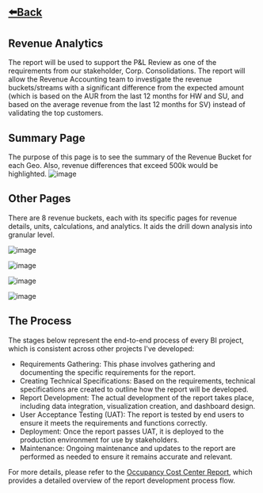 ## [⬅️Back](./)

## Revenue Analytics
The report will be used to support the P&L Review as one of the requirements from our stakeholder, Corp. Consolidations.  The report will allow the Revenue Accounting team to investigate the revenue buckets/streams with a significant difference from the expected amount (which is based on the AUR from the last 12 months for HW and SU, and based on the average revenue from the last 12 months for SV) instead of validating the top customers.

## Summary Page
The purpose of this page is to see the summary of the Revenue Bucket for each Geo. Also, revenue differences that exceed 500k would be highlighted.
![image](https://github.com/greatcyan/cyrus-baruc-data-analytics-portfolio/assets/95137493/98883bc1-0ac3-4f28-8818-5f14f9047862)

## Other Pages
There are 8 revenue buckets, each with its specific pages for revenue details, units, calculations, and analytics. It aids the drill down analysis into granular level.

![image](https://github.com/greatcyan/cyrus-baruc-data-analytics-portfolio/assets/95137493/d24c081d-d978-48f0-b0e4-a1bf7a8711e8)

![image](https://github.com/greatcyan/cyrus-baruc-data-analytics-portfolio/assets/95137493/6ed404c4-6e4d-443c-bb0b-38160348c9fc)

![image](https://github.com/greatcyan/cyrus-baruc-data-analytics-portfolio/assets/95137493/638323b9-ac80-4354-8dd9-6064d2e679c0)

![image](https://github.com/greatcyan/cyrus-baruc-data-analytics-portfolio/assets/95137493/646da4bd-def3-41fd-afe4-5fa6c0cdcb5b)

## The Process
The stages below represent the end-to-end process of every BI project, which is consistent across other projects I've developed:
- Requirements Gathering: This phase involves gathering and documenting the specific requirements for the report.
- Creating Technical Specifications: Based on the requirements, technical specifications are created to outline how the report will be developed.
- Report Development: The actual development of the report takes place, including data integration, visualization creation, and dashboard design.
- User Acceptance Testing (UAT): The report is tested by end users to ensure it meets the requirements and functions correctly.
- Deployment: Once the report passes UAT, it is deployed to the production environment for use by stakeholders.
- Maintenance: Ongoing maintenance and updates to the report are performed as needed to ensure it remains accurate and relevant.

For more details, please refer to the [Occupancy Cost Center Report](Occupancy_CC_Report.md), which provides a detailed overview of the report development process flow.










